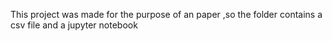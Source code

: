 This project was made for the purpose of an paper ,so the folder contains a csv file and a jupyter notebook 
